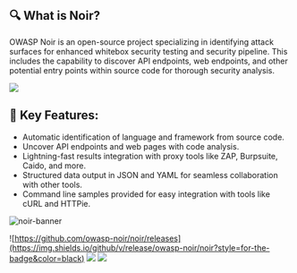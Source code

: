 ## 🔍 What is Noir?
OWASP Noir is an open-source project specializing in identifying attack surfaces for enhanced whitebox security testing and security pipeline. This includes the capability to discover API endpoints, web endpoints, and other potential entry points within source code for thorough security analysis.

![](https://github.com/user-attachments/assets/ad47d24f-1c41-4751-82c9-3b9a90cd7bd5)

## 🚀 Key Features:

- Automatic identification of language and framework from source code.
- Uncover API endpoints and web pages with code analysis.
- Lightning-fast results integration with proxy tools like ZAP, Burpsuite, Caido, and more.
- Structured data output in JSON and YAML for seamless collaboration with other tools.
- Command line samples provided for easy integration with tools like cURL and HTTPie.

![noir-banner](https://github.com/owasp-noir/.github/assets/13212227/5d8d2b4a-088f-4b22-9bf9-294f19fc1256)

![https://github.com/owasp-noir/noir/releases](https://img.shields.io/github/v/release/owasp-noir/noir?style=for-the-badge&color=black)
![](https://img.shields.io/github/stars/owasp-noir?style=for-the-badge)
![](https://img.shields.io/badge/Crystal-000000?style=for-the-badge&logo=crystal&logoColor=white)
